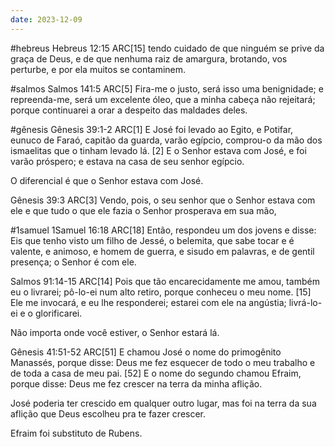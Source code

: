 ```yaml
---
date: 2023-12-09
---
```

#hebreus‭‭
Hebreus‬ ‭12:15‬ ‭ARC‬‬[15] tendo cuidado de que ninguém se prive da graça de Deus, e de que nenhuma raiz de amargura, brotando, vos perturbe, e por ela muitos se contaminem.

#salmos
‭‭Salmos‬ ‭141:5‬ ‭ARC‬‬[5] Fira-me o justo, será isso uma benignidade; e repreenda-me, será um excelente óleo, que a minha cabeça não rejeitará; porque continuarei a orar a despeito das maldades deles.

#gênesis 
‭‭Gênesis‬ ‭39:1‭-‬2‬ ‭ARC‬‬[1] E José foi levado ao Egito, e Potifar, eunuco de Faraó, capitão da guarda, varão egípcio, comprou-o da mão dos ismaelitas que o tinham levado lá. [2] E o Senhor estava com José, e foi varão próspero; e estava na casa de seu senhor egípcio.

O diferencial é que o Senhor estava com José.

‭‭Gênesis‬ ‭39:3‬ ‭ARC‬‬[3] Vendo, pois, o seu senhor que o Senhor estava com ele e que tudo o que ele fazia o Senhor prosperava em sua mão,

#1samuel
‭‭1Samuel‬ ‭16:18‬ ‭ARC‬‬[18] Então, respondeu um dos jovens e disse: Eis que tenho visto um filho de Jessé, o belemita, que sabe tocar e é valente, e animoso, e homem de guerra, e sisudo em palavras, e de gentil presença; o Senhor é com ele.

‭‭Salmos‬ ‭91:14‭-‬15‬ ‭ARC‬‬[14] Pois que tão encarecidamente me amou, também eu o livrarei; pô-lo-ei num alto retiro, porque conheceu o meu nome. [15] Ele me invocará, e eu lhe responderei; estarei com ele na angústia; livrá-lo-ei e o glorificarei.

Não importa onde você estiver, o Senhor estará lá.

‭‭Gênesis‬ ‭41:51‭-‬52‬ ‭ARC‬‬[51] E chamou José o nome do primogênito Manassés, porque disse: Deus me fez esquecer de todo o meu trabalho e de toda a casa de meu pai. [52] E o nome do segundo chamou Efraim, porque disse: Deus me fez crescer na terra da minha aflição.

José poderia ter crescido em qualquer outro lugar, mas foi na terra da sua aflição que Deus escolheu pra te fazer crescer.

Efraim foi substituto de Rubens.